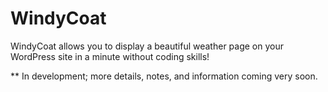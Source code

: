 WindyCoat
=========================

WindyCoat allows you to display a beautiful weather page on your WordPress site in a minute without coding skills! 

** In development; more details, notes, and information coming very soon.
